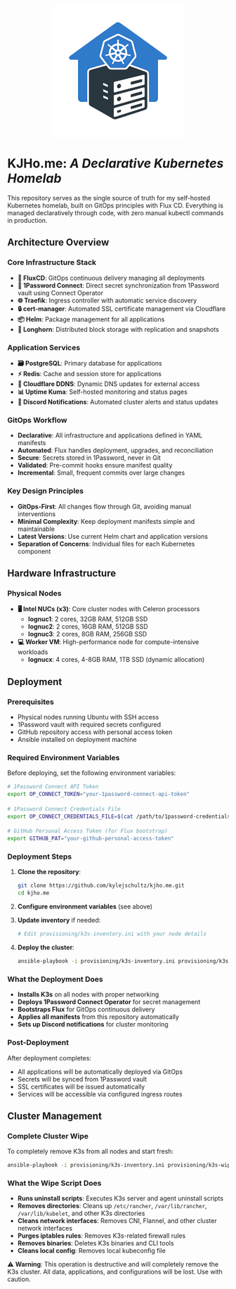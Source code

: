 <p align="center"><img src="./logo_transparent.png" alt="Home Kubernetes Logo" width="300"/></p>

# KJHo.me: *A Declarative Kubernetes Homelab*

This repository serves as the single source of truth for my self-hosted Kubernetes homelab, built on GitOps principles with Flux CD. Everything is managed declaratively through code, with zero manual kubectl commands in production.

## Architecture Overview

### Core Infrastructure Stack
- **🔄 FluxCD**: GitOps continuous delivery managing all deployments
- **🔐 1Password Connect**: Direct secret synchronization from 1Password vault using Connect Operator
- **🌐 Traefik**: Ingress controller with automatic service discovery
- **🔒 cert-manager**: Automated SSL certificate management via Cloudflare
- **📦 Helm**: Package management for all applications
- **💾 Longhorn**: Distributed block storage with replication and snapshots

### Application Services
- **🗃️ PostgreSQL**: Primary database for applications
- **⚡ Redis**: Cache and session store for applications
- **📡 Cloudflare DDNS**: Dynamic DNS updates for external access
- **📊 Uptime Kuma**: Self-hosted monitoring and status pages
- **🔔 Discord Notifications**: Automated cluster alerts and status updates

### GitOps Workflow
- **Declarative**: All infrastructure and applications defined in YAML manifests
- **Automated**: Flux handles deployment, upgrades, and reconciliation
- **Secure**: Secrets stored in 1Password, never in Git
- **Validated**: Pre-commit hooks ensure manifest quality
- **Incremental**: Small, frequent commits over large changes

### Key Design Principles
- **GitOps-First**: All changes flow through Git, avoiding manual interventions
- **Minimal Complexity**: Keep deployment manifests simple and maintainable
- **Latest Versions**: Use current Helm chart and application versions
- **Separation of Concerns**: Individual files for each Kubernetes component

## Hardware Infrastructure

### Physical Nodes
- **🖥️ Intel NUCs (x3)**: Core cluster nodes with Celeron processors
  - **lognuc1**: 2 cores, 32GB RAM, 512GB SSD
  - **lognuc2**: 2 cores, 16GB RAM, 512GB SSD
  - **lognuc3**: 2 cores, 8GB RAM, 256GB SSD
- **💻 Worker VM**: High-performance node for compute-intensive workloads
  - **lognucx**: 4 cores, 4-8GB RAM, 1TB SSD (dynamic allocation)

## Deployment

### Prerequisites
- Physical nodes running Ubuntu with SSH access
- 1Password vault with required secrets configured
- GitHub repository access with personal access token
- Ansible installed on deployment machine

### Required Environment Variables
Before deploying, set the following environment variables:

```bash
# 1Password Connect API Token
export OP_CONNECT_TOKEN="your-1password-connect-api-token"

# 1Password Connect Credentials File
export OP_CONNECT_CREDENTIALS_FILE=$(cat /path/to/1password-credentials.json)

# GitHub Personal Access Token (for Flux bootstrap)
export GITHUB_PAT="your-github-personal-access-token"
```

### Deployment Steps

1. **Clone the repository**:
   ```bash
   git clone https://github.com/kylejschultz/kjho.me.git
   cd kjho.me
   ```

2. **Configure environment variables** (see above)

3. **Update inventory** if needed:
   ```bash
   # Edit provisioning/k3s-inventory.ini with your node details
   ```

4. **Deploy the cluster**:
   ```bash
   ansible-playbook -i provisioning/k3s-inventory.ini provisioning/k3s-bootstrap.yml
   ```

### What the Deployment Does
- **Installs K3s** on all nodes with proper networking
- **Deploys 1Password Connect Operator** for secret management
- **Bootstraps Flux** for GitOps continuous delivery
- **Applies all manifests** from this repository automatically
- **Sets up Discord notifications** for cluster monitoring

### Post-Deployment
After deployment completes:
- All applications will be automatically deployed via GitOps
- Secrets will be synced from 1Password vault
- SSL certificates will be issued automatically
- Services will be accessible via configured ingress routes

## Cluster Management

### Complete Cluster Wipe
To completely remove K3s from all nodes and start fresh:

```bash
ansible-playbook -i provisioning/k3s-inventory.ini provisioning/k3s-wipe.yml
```

### What the Wipe Script Does
- **Runs uninstall scripts**: Executes K3s server and agent uninstall scripts
- **Removes directories**: Cleans up `/etc/rancher`, `/var/lib/rancher`, `/var/lib/kubelet`, and other K3s directories
- **Cleans network interfaces**: Removes CNI, Flannel, and other cluster network interfaces
- **Purges iptables rules**: Removes K3s-related firewall rules
- **Removes binaries**: Deletes K3s binaries and CLI tools
- **Cleans local config**: Removes local kubeconfig file

⚠️ **Warning**: This operation is destructive and will completely remove the K3s cluster. All data, applications, and configurations will be lost. Use with caution.
